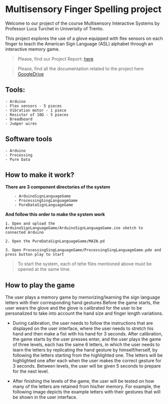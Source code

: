 # Multisensory Finger Spelling project

Welcome to our project of the course Multisensory Interactive Systems by Professor Luca Turchet in Univerisity of Trento.

This project explores the use of a glove equipped with flex sensors on each finger to teach the American Sign Language (ASL) alphabet through an interactive memory game.



> Please, find our Project Report: [here](https://docs.google.com/document/d/1gL_c4BlxqP8ISIDm0Py-T-ePMDPG7qw1Fc6F-MYCPrk/edit?usp=sharing)

> Please, find all the documentation related to the project here [GoogleDrive](https://drive.google.com/drive/folders/1SSq1FzPsZK90wIQJlsbJ2PDyiV-El-Cn?usp=drive_link)

## Tools:
    - Arduino
    - Flex sensors - 5 pieces
    - Vibration motor - 1 piece
    - Resistor of 10Ω - 5 pieces
    - Breadboard
    - Jumper wires

## Software tools
    - Arduino
    - Processing
    - Pure Data

## How to make it work?

**There are 3 component directories of the system**
```
    - ArduinoSignLanguageGame
    - ProcessingSingLanguageGame
    - PureDataSignLanguageGame
```

**And follow this order to make the system work**

    1. Open and upload the ArduinoSignLanguageGame/ArduinoSignLanguageGame.ino sketch to connected Arduino

    2. Open the PureDataSignLanguageGame/MAIN.pd

    3. Open ProcessingSingLanguageGame/ProcessingSingLanguageGame.pde and press button play to start

> To start the system, each of tehe files mentioned above must be opened at the same time.


## How to play the game
The user plays a memory game by memorizing/learning the sign language letters with their corresponding hand gestures Before the game starts, the user wears the glove and the glove is calibrated for the user to be personalized to take into account the hand size and finger length variations. 


- During calibration, the user needs to follow the instructions that are displayed on the user interface, where the user needs to stretch his hand and then make a fist with his hand for 3 seconds. 
After calibration, the game starts by the user presses enter, and the user plays the game of three levels, each has the same 6 letters, in which the user needs to learn the letters by replicating the hand gesture by himself/herself,  by following the letters starting from the highlighted one. The letters will be highlighted one after each when the user makes the correct gesture for 3 seconds. Between levels, the user will be given 5 seconds to prepare for the next level. 

- After finishing the levels of the game, the user will be tested on how many of the letters are retained from his/her memory. For example, the following image depicts the example letters with their gestures that will be shown in the user interface.
